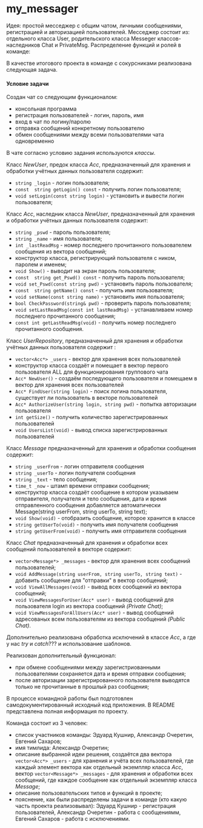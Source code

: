 # my_messager
Идея: простой месседжер с общим чатом, личными сообщениями, регистрацией и авторизацией пользователей.
Месседжер состоит из: отдельного класса User, родительского класса Messeger классов-наследников Chat и  PrivateMsg.
Распределение функций и ролей в команде:

В качестве итогового проекта в команде с сокурсниками реализована следующая задача.

#### Условие задачи
Создан чат со следующим функционалом:
- консольная программа
- регистрация пользователей - логин, пароль, имя
- вход в чат по логину/паролю
- отправка сообщений конкретному пользователю
- обмен сообщениями между всеми пользователями чата одновременно

В чате согласно условию задания используются *классы*.

Класс *NewUser*, предок класса *Acc*, предназначенный для хранения и обработки учётных данных пользователя содержит:
- `string _login` - логин пользователя;
- `const  string getLogin() const` - получить логин пользователя;
- `void setLogin(const string login)` - установить и вывести логин пользователя;

Класс *Acc*, наследник класса *NewUser*, предназначенный для хранения и обработки учётных данных пользователя содержит:
- `string _pswd` - пароль пользователя;
- `string _name` - имя пользователя;
- `int _lastReadMsg` - номер последнего прочитанного пользователем сообщения из вектора сообщений;
- конструктор класса, регистрирующий пользователя с ником, паролем и именем;
- `void Show()` - выводит на экран пароль пользователя;
- `const  string get_Pswd() const` - получить пароль пользователя;
- `void set_Pswd(const string pwd)` - установить пароль пользователя;
- `const  string getName() const` - получить имя пользователя;
- `void setName(const string name)` - установить имя пользователя;
- `bool CheckPassword(string& pwd)` - проверить пароль пользователя;
- `void setLastReadMsg(const int lastReadMsg)` - устанавливаем номер последнего прочитанного сообщения;
- `const int getLastReadMsg(void)` - получить номер последнего прочитанного сообщения.

Класс *UserRepository*, предназначенный для хранения и обработки учётных данных пользователя содержит :
- `vector<Acc*> _users` - вектор для хранения всех пользователей
- конструктор класса создаёт и помещает в вектор первого пользователя ALL для функционирования группового чата
- `Acc* NewUser()` - создаём последующего пользователя и помещаем в вектор для хранения всех пользователей
- `Acc* FindUser(string login)` - поиск логина пользователя, существует ли пользователь в векторе пользователей
- `Acc* AuthorizeUser(string login, string pwd)` - попытка авторизации пользователя
- `int getSize()` - получить количество зарегистрированных пользователей
- `void UsersList(void)` - вывод списка зарегистрированных пользователей

Класс *Message* предназначенный для хранения и обработки сообщения содержит:
- `string _userFrom` - логин отправителя сообщения
- `string _userTo` - логин получателя сообщения
- `string _text` - тело сообщения;
- `time_t _now` - штамп времени отправки сообщения;
- конструктор класса создаёт сообщение в котором указываем отправителя, получателя и тело сообщения, дата и время отправленного сообщения добавляется автоматически Message(string userFrom, string userTo, string text);
- `void Show(void)` - отобразить сообщение, которое хранится в классе
- `string getUserTo(void)` - получить имя получателя сообщения
- `string getUserFrom(void)` - получить имя отправителя сообщения

Класс *Chat* предназначенный для хранения и обработки всех сообщений пользователей в векторе содержит:
- `vector<Message*> _messages` - вектор для хранения всех сообщений пользователей;
- `void AddMessage(string userFrom, string userTo, string text)` - добавить сообщение для "отправки" в вектор сообщений;
- `void ViewAllMessages(void)` - вывод всех сообщений из вектора сообщений;
- `void ViewMessagesForUser(Acc* user)` - вывод сообщений для пользователя login из вектора сообщений *(Private Chat)*;
- `void ViewMessagesForAllUsers(Acc* user)` - вывод сообщений адресованых всем пользователям из вектора сообщений *(Public Chat)*.

Дополнительно реализована обработка исключений в классе *Acc*, а где у нас *try* и *catch*???
и использование шаблонов.

Реализован дополнительный функционал:
- при обмене сообщениями между зарегистриованными пользователями сохраняется дата и время отправки сообщения;
- после авторизации зарегистрированного пользователя выводятся только не прочитанные в прошлый раз сообщения;

В процессе командной работы был подготовлен самодокументированный исходный код приложения. В README представлена полная информация по проекту.

Команда состоит из 3 человек:
- список участников команды: Эдуард Кушнир, Александр Очеретин, Евгений Сахаров;
- имя тимлида: Александр Очеретин;
- описание выбранной идеи решения, создаётся два вектора `vector<Acc*> _users` - для хранения и  учёта всех пользователей, где каждый элемент вектора как отдельный экземпляр класса *Acc*, вектор `vector<Message*> _messages` - для хранения и обработки всех сообщений, где каждое сообщение как отдельный экземпляр класса *Message*;
- описание пользовательских типов и функций в проекте;
- пояснение, как были распределены задачи в команде (кто какую часть проекта реализовывал): Эдуард Кушнир - регистрация пользователей, Александр Очеретин - работа с сообщениямм, Евгений Сахаров - работа с исключениями.
